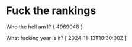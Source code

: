 # Fuck the rankings

Who the hell am I?
{ 4969048 }

What fucking year is it?
[ 2024-11-13T18:30:00Z ]
